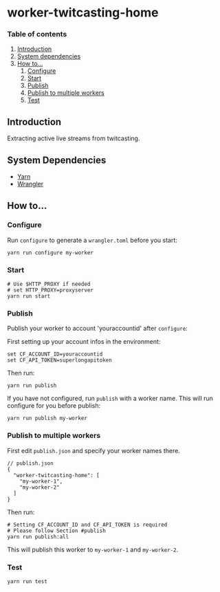 # worker-twitcasting-home

### Table of contents

1. [Introduction](#introduction)
1. [System dependencies](#system-dependencies)
1. [How to...](#how-to)
    1. [Configure](#configure)
    1. [Start](#start)
    1. [Publish](#publish)
    1. [Publish to multiple workers](#publish-to-multiple-workers)
    1. [Test](#test)

## Introduction

Extracting active live streams from twitcasting.

## System Dependencies
* [Yarn](https://classic.yarnpkg.com/en/docs/install)
* [Wrangler](https://developers.cloudflare.com/workers/tooling/wrangler/install)

## How to...

### Configure

Run `configure` to generate a `wrangler.toml` before you start:

```shell script
yarn run configure my-worker
```

### Start

```shell script
# Use $HTTP_PROXY if needed
# set HTTP_PROXY=proxyserver
yarn run start
```

### Publish

Publish your worker to account 'youraccountid' after `configure`:

First setting up your account infos in the environment:

```shell script
set CF_ACCOUNT_ID=youraccountid
set CF_API_TOKEN=superlongapitoken
```

Then run:

```shell script
yarn run publish
```

If you have not configured, run `publish` with a worker name.
This will run configure for you before publish:
```shell script
yarn run publish my-worker
```

### Publish to multiple workers

First edit `publish.json` and specify your worker names there.

```json5
// publish.json
{
  "worker-twitcasting-home": [
    "my-worker-1",
    "my-worker-2"
  ]
}
```

Then run:

```shell script
# Setting CF_ACCOUNT_ID and CF_API_TOKEN is required
# Please follow Section #publish
yarn run publish:all
```

This will publish this worker to `my-worker-1` and `my-worker-2`.

### Test

```shell script
yarn run test
```
